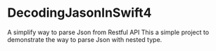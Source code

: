 # DecodingJasonInSwift4
A simplify way to parse Json from Restful API
This a simple project to demonstrate the way to parse Json with nested type.
